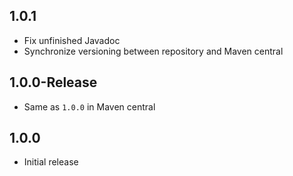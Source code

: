 ## 1.0.1

* Fix unfinished Javadoc
* Synchronize versioning between repository and Maven central

## 1.0.0-Release

* Same as `1.0.0` in Maven central

## 1.0.0

* Initial release
